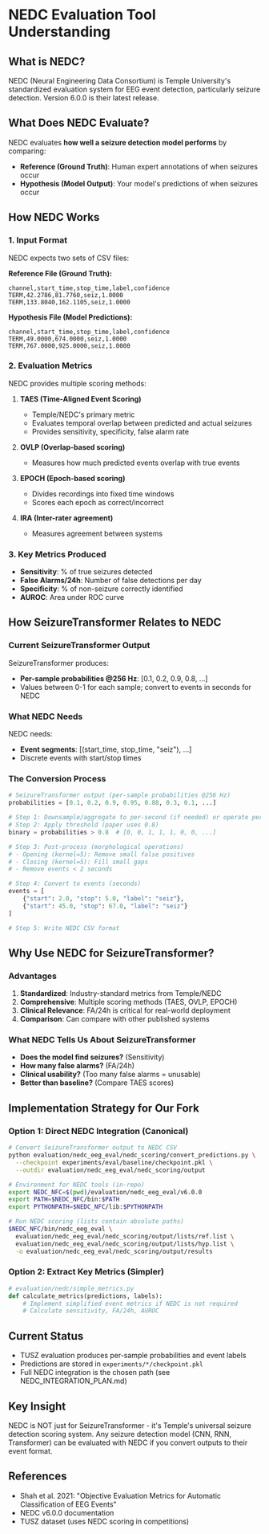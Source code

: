 # NEDC Evaluation Tool Understanding

## What is NEDC?
NEDC (Neural Engineering Data Consortium) is Temple University's standardized evaluation system for EEG event detection, particularly seizure detection. Version 6.0.0 is their latest release.

## What Does NEDC Evaluate?
NEDC evaluates **how well a seizure detection model performs** by comparing:
- **Reference (Ground Truth)**: Human expert annotations of when seizures occur
- **Hypothesis (Model Output)**: Your model's predictions of when seizures occur

## How NEDC Works

### 1. Input Format
NEDC expects two sets of CSV files:

**Reference File (Ground Truth):**
```csv
channel,start_time,stop_time,label,confidence
TERM,42.2786,81.7760,seiz,1.0000
TERM,133.8040,162.1105,seiz,1.0000
```

**Hypothesis File (Model Predictions):**
```csv
channel,start_time,stop_time,label,confidence
TERM,49.0000,674.0000,seiz,1.0000
TERM,767.0000,925.0000,seiz,1.0000
```

### 2. Evaluation Metrics

NEDC provides multiple scoring methods:

1. **TAES (Time-Aligned Event Scoring)**
   - Temple/NEDC's primary metric
   - Evaluates temporal overlap between predicted and actual seizures
   - Provides sensitivity, specificity, false alarm rate

2. **OVLP (Overlap-based scoring)**
   - Measures how much predicted events overlap with true events

3. **EPOCH (Epoch-based scoring)**
   - Divides recordings into fixed time windows
   - Scores each epoch as correct/incorrect

4. **IRA (Inter-rater agreement)**
   - Measures agreement between systems

### 3. Key Metrics Produced
- **Sensitivity**: % of true seizures detected
- **False Alarms/24h**: Number of false detections per day
- **Specificity**: % of non-seizure correctly identified
- **AUROC**: Area under ROC curve

## How SeizureTransformer Relates to NEDC

### Current SeizureTransformer Output
SeizureTransformer produces:
- **Per-sample probabilities @256 Hz**: [0.1, 0.2, 0.9, 0.8, ...]
- Values between 0-1 for each sample; convert to events in seconds for NEDC

### What NEDC Needs
NEDC needs:
- **Event segments**: [(start_time, stop_time, "seiz"), ...]
- Discrete events with start/stop times

### The Conversion Process

```python
# SeizureTransformer output (per-sample probabilities @256 Hz)
probabilities = [0.1, 0.2, 0.9, 0.95, 0.88, 0.3, 0.1, ...]

# Step 1: Downsample/aggregate to per-second (if needed) or operate per-sample
# Step 2: Apply threshold (paper uses 0.8)
binary = probabilities > 0.8  # [0, 0, 1, 1, 1, 0, 0, ...]

# Step 3: Post-process (morphological operations)
# - Opening (kernel=5): Remove small false positives
# - Closing (kernel=5): Fill small gaps
# - Remove events < 2 seconds

# Step 4: Convert to events (seconds)
events = [
    {"start": 2.0, "stop": 5.0, "label": "seiz"},
    {"start": 45.0, "stop": 67.0, "label": "seiz"}
]

# Step 5: Write NEDC CSV format
```

## Why Use NEDC for SeizureTransformer?

### Advantages
1. **Standardized**: Industry-standard metrics from Temple/NEDC
2. **Comprehensive**: Multiple scoring methods (TAES, OVLP, EPOCH)
3. **Clinical Relevance**: FA/24h is critical for real-world deployment
4. **Comparison**: Can compare with other published systems

### What NEDC Tells Us About SeizureTransformer
- **Does the model find seizures?** (Sensitivity)
- **How many false alarms?** (FA/24h)
- **Clinical usability?** (Too many false alarms = unusable)
- **Better than baseline?** (Compare TAES scores)

## Implementation Strategy for Our Fork

### Option 1: Direct NEDC Integration (Canonical)
```bash
# Convert SeizureTransformer output to NEDC CSV
python evaluation/nedc_eeg_eval/nedc_scoring/convert_predictions.py \
  --checkpoint experiments/eval/baseline/checkpoint.pkl \
  --outdir evaluation/nedc_eeg_eval/nedc_scoring/output

# Environment for NEDC tools (in-repo)
export NEDC_NFC=$(pwd)/evaluation/nedc_eeg_eval/v6.0.0
export PATH=$NEDC_NFC/bin:$PATH
export PYTHONPATH=$NEDC_NFC/lib:$PYTHONPATH

# Run NEDC scoring (lists contain absolute paths)
$NEDC_NFC/bin/nedc_eeg_eval \
  evaluation/nedc_eeg_eval/nedc_scoring/output/lists/ref.list \
  evaluation/nedc_eeg_eval/nedc_scoring/output/lists/hyp.list \
  -o evaluation/nedc_eeg_eval/nedc_scoring/output/results
```

### Option 2: Extract Key Metrics (Simpler)
```python
# evaluation/nedc/simple_metrics.py
def calculate_metrics(predictions, labels):
    # Implement simplified event metrics if NEDC is not required
    # Calculate sensitivity, FA/24h, AUROC
```

## Current Status
- TUSZ evaluation produces per-sample probabilities and event labels
- Predictions are stored in `experiments/*/checkpoint.pkl`
- Full NEDC integration is the chosen path (see NEDC_INTEGRATION_PLAN.md)

## Key Insight
NEDC is NOT just for SeizureTransformer - it's Temple's universal seizure detection scoring system. Any seizure detection model (CNN, RNN, Transformer) can be evaluated with NEDC if you convert outputs to their event format.

## References
- Shah et al. 2021: "Objective Evaluation Metrics for Automatic Classification of EEG Events"
- NEDC v6.0.0 documentation
- TUSZ dataset (uses NEDC scoring in competitions)
